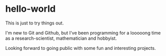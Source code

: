 # hello-world
This is just to try things out.

I'm new to Git and Github, but I've been programming for a looooong time as a research-scientist, mathematician and hobbyist.

Looking forward to going public with some fun and interesting projects.
